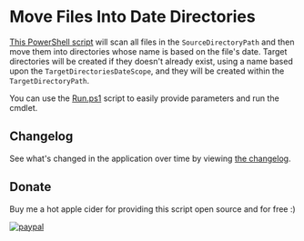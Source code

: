 # Move Files Into Date Directories

[This PowerShell script](src/MoveFilesIntoDateDirectories.ps1) will scan all files in the `SourceDirectoryPath` and then move them into directories whose name is based on the file's date.
Target directories will be created if they doesn't already exist, using a name based upon the `TargetDirectoriesDateScope`, and they will be created within the `TargetDirectoryPath`.

You can use the [Run.ps1](src/Run.ps1) script to easily provide parameters and run the cmdlet.

## Changelog

See what's changed in the application over time by viewing [the changelog](Changelog.md).

## Donate

Buy me a hot apple cider for providing this script open source and for free :)

[![paypal](https://www.paypalobjects.com/en_US/i/btn/btn_donateCC_LG.gif)](https://www.paypal.me/deadlydogDan/2USD)
